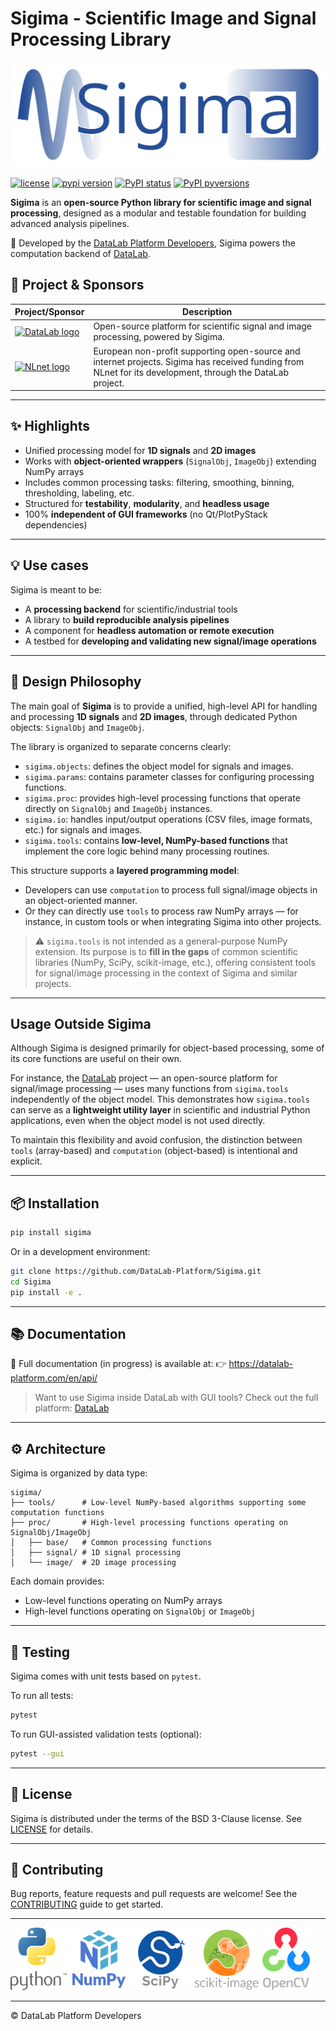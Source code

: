 # Sigima - Scientific Image and Signal Processing Library

![Sigima](https://raw.githubusercontent.com/DataLab-Platform/Sigima/main/doc/images/Sigima-Banner.svg)

[![license](https://img.shields.io/pypi/l/sigima.svg)](./LICENSE)
[![pypi version](https://img.shields.io/pypi/v/sigima.svg)](https://pypi.org/project/sigima/)
[![PyPI status](https://img.shields.io/pypi/status/sigima.svg)](https://github.com/DataLab-Platform/Sigima)
[![PyPI pyversions](https://img.shields.io/pypi/pyversions/sigima.svg)](https://pypi.org/project/sigima/)

**Sigima** is an **open-source Python library for scientific image and signal processing**,
designed as a modular and testable foundation for building advanced analysis pipelines.

🔬 Developed by the [DataLab Platform Developers](https://github.com/DataLab-Platform), Sigima powers the computation backend of [DataLab](https://datalab-platform.com/).

## 🌟 Project & Sponsors

| Project/Sponsor     | Description |
|---------------------|-------------|
| <a href="https://datalab-platform.com/"><img src="https://raw.githubusercontent.com/DataLab-Platform/DataLab/main/resources/DataLab-Banner.svg" alt="DataLab logo" style="height:80px;"/></a> | Open-source platform for scientific signal and image processing, powered by Sigima. |
| <a href="https://nlnet.nl/"><img src="https://nlnet.nl/logo/banner.svg" alt="NLnet logo" style="height:80px;width:209px;"/></a> | European non-profit supporting open-source and internet projects. Sigima has received funding from NLnet for its development, through the DataLab project. |

---

## ✨ Highlights

- Unified processing model for **1D signals** and **2D images**
- Works with **object-oriented wrappers** (`SignalObj`, `ImageObj`) extending NumPy arrays
- Includes common processing tasks: filtering, smoothing, binning, thresholding, labeling, etc.
- Structured for **testability**, **modularity**, and **headless usage**
- 100% **independent of GUI frameworks** (no Qt/PlotPyStack dependencies)

---

## 💡 Use cases

Sigima is meant to be:

- A **processing backend** for scientific/industrial tools
- A library to **build reproducible analysis pipelines**
- A component for **headless automation or remote execution**
- A testbed for **developing and validating new signal/image operations**

---

## 📖 Design Philosophy

The main goal of **Sigima** is to provide a unified, high-level API for handling and processing **1D signals** and **2D images**, through dedicated Python objects: `SignalObj` and `ImageObj`.

The library is organized to separate concerns clearly:

- `sigima.objects`: defines the object model for signals and images.
- `sigima.params`: contains parameter classes for configuring processing functions.
- `sigima.proc`: provides high-level processing functions that operate directly on `SignalObj` and `ImageObj` instances.
- `sigima.io`: handles input/output operations (CSV files, image formats, etc.) for signals and images.
- `sigima.tools`: contains **low-level, NumPy-based functions** that implement the core logic behind many processing routines.

This structure supports a **layered programming model**:

- Developers can use `computation` to process full signal/image objects in an object-oriented manner.
- Or they can directly use `tools` to process raw NumPy arrays — for instance, in custom tools or when integrating Sigima into other projects.

> ⚠️ `sigima.tools` is not intended as a general-purpose NumPy extension. Its purpose is to **fill in the gaps** of common scientific libraries (NumPy, SciPy, scikit-image, etc.), offering consistent tools for signal/image processing in the context of Sigima and similar projects.

---

## Usage Outside Sigima

Although Sigima is designed primarily for object-based processing, some of its core functions are useful on their own.

For instance, the [DataLab](https://datalab-platform.com) project — an open-source platform for signal/image processing — uses many functions from `sigima.tools` independently of the object model. This demonstrates how `sigima.tools` can serve as a **lightweight utility layer** in scientific and industrial Python applications, even when the object model is not used directly.

To maintain this flexibility and avoid confusion, the distinction between `tools` (array-based) and `computation` (object-based) is intentional and explicit.

---

## 📦 Installation

```bash
pip install sigima
```

Or in a development environment:

```bash
git clone https://github.com/DataLab-Platform/Sigima.git
cd Sigima
pip install -e .
```

---

## 📚 Documentation

📖 Full documentation (in progress) is available at:
👉 <https://datalab-platform.com/en/api/>

> Want to use Sigima inside DataLab with GUI tools?
> Check out the full platform: [DataLab](https://datalab-platform.com/)

---

## ⚙️ Architecture

Sigima is organized by data type:

```text
sigima/
├── tools/      # Low-level NumPy-based algorithms supporting some computation functions
├── proc/       # High-level processing functions operating on SignalObj/ImageObj
│   ├── base/   # Common processing functions
│   ├── signal/ # 1D signal processing
│   └── image/  # 2D image processing
```

Each domain provides:

- Low-level functions operating on NumPy arrays
- High-level functions operating on `SignalObj` or `ImageObj`

---

## 🧪 Testing

Sigima comes with unit tests based on `pytest`.

To run all tests:

```bash
pytest
```

To run GUI-assisted validation tests (optional):

```bash
pytest --gui
```

---

## 🧠 License

Sigima is distributed under the terms of the BSD 3-Clause license.
See [LICENSE](./LICENSE) for details.

---

## 🤝 Contributing

Bug reports, feature requests and pull requests are welcome!
See the [CONTRIBUTING](https://datalab-platform.com/en/contributing) guide to get started.

---

![Python](https://raw.githubusercontent.com/DataLab-Platform/DataLab/main/doc/images/logos/Python.png)
![NumPy](https://raw.githubusercontent.com/DataLab-Platform/DataLab/main/doc/images/logos/NumPy.png)
![SciPy](https://raw.githubusercontent.com/DataLab-Platform/DataLab/main/doc/images/logos/SciPy.png)
![scikit-image](https://raw.githubusercontent.com/DataLab-Platform/DataLab/main/doc/images/logos/scikit-image.png)
![OpenCV](https://raw.githubusercontent.com/DataLab-Platform/DataLab/main/doc/images/logos/OpenCV.png)

---

© DataLab Platform Developers
